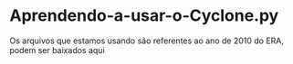 # Aprendendo-a-usar-o-Cyclone.py

Os arquivos que estamos usando são referentes ao ano de 2010 do ERA, podem ser baixados aqui

